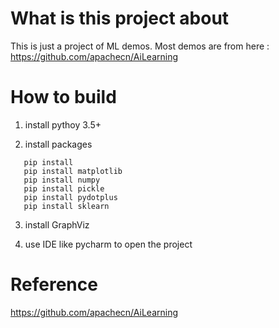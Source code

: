 What is this project about
=========
This is just a project of ML demos. Most demos are from here :
https://github.com/apachecn/AiLearning


How to build
============
1. install pythoy 3.5+

2. install packages

 ```shell
    pip install
    pip install matplotlib
    pip install numpy
    pip install pickle
    pip install pydotplus
    pip install sklearn
```

3. install GraphViz

4. use IDE like pycharm to open the project

Reference
=========
https://github.com/apachecn/AiLearning


